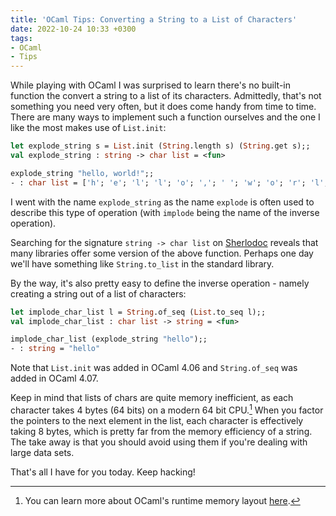 ```yaml
---
title: 'OCaml Tips: Converting a String to a List of Characters'
date: 2022-10-24 10:33 +0300
tags:
- OCaml
- Tips
---
```


While playing with OCaml I was surprised to learn there's no built-in
function the convert a string to a list of its characters. Admittedly, that's
not something you need very often, but it does come handy from time to time.
There are many ways to implement such a function ourselves and the one I like
the most makes use of `List.init`:

``` ocaml
let explode_string s = List.init (String.length s) (String.get s);;
val explode_string : string -> char list = <fun>

explode_string "hello, world!";;
- : char list = ['h'; 'e'; 'l'; 'l'; 'o'; ','; ' '; 'w'; 'o'; 'r'; 'l'; 'd'; '!']
```

I went with the name `explode_string` as the name `explode` is often used to describe this type of operation (with `implode` being the name of the inverse operation).

Searching for the signature `string -> char list` on [Sherlodoc](https://doc.sherlocode.com/) reveals that many libraries offer some version of the above function.
Perhaps one day we'll have something like `String.to_list` in the standard library.

By the way, it's also pretty easy to define the inverse operation - namely creating a string out of a list of characters:

``` ocaml
let implode_char_list l = String.of_seq (List.to_seq l);;
val implode_char_list : char list -> string = <fun>

implode_char_list (explode_string "hello");;
- : string = "hello"
```

Note that `List.init` was added in OCaml 4.06 and `String.of_seq` was added in OCaml 4.07.

Keep in mind that lists of chars are quite memory inefficient, as each character
takes 4 bytes (64 bits) on a modern 64 bit CPU.[^1] When you factor the pointers to
the next element in the list, each character is effectively taking 8 bytes,
which is pretty far from the memory efficiency of a string. The take away is that
you should avoid using them if you're dealing with large data sets.

That's all I have for you today. Keep hacking!

[^1]: You can learn more about OCaml's runtime memory layout [here](https://dev.realworldocaml.org/runtime-memory-layout.html).
